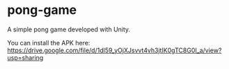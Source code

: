 # pong-game

A simple pong game developed with Unity.

You can install the APK here: https://drive.google.com/file/d/1dl59_yOjXJsvvt4vh3jtIK0gTC8G0I_a/view?usp=sharing
